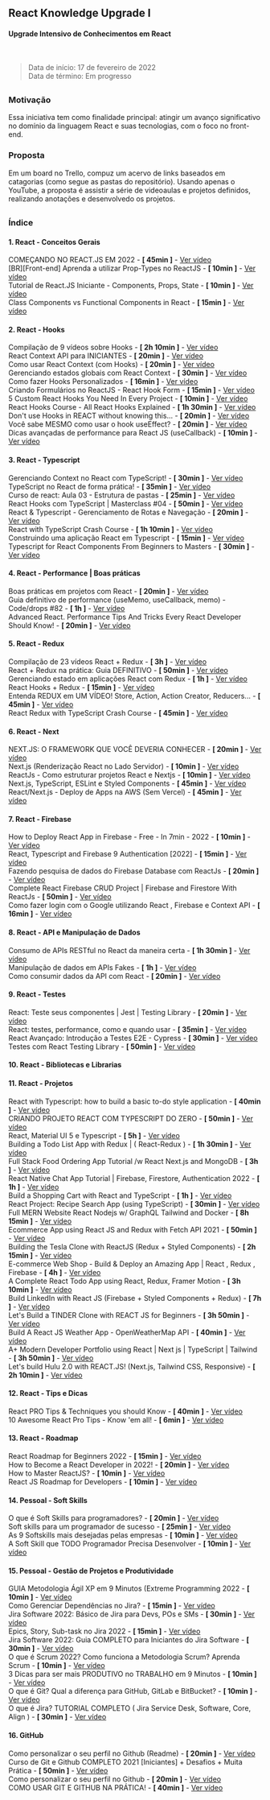 ## React Knowledge Upgrade I
#### Upgrade Intensivo de Conhecimentos em React

</br>

> Data de início: 17 de fevereiro de 2022 </br>
> Data de término: Em progresso

##

### Motivação

Essa iniciativa tem como finalidade principal: atingir um avanço significativo no domínio da linguagem React e suas tecnologias, com o foco no front-end.

### Proposta

Em um board no Trello, compuz um acervo de links baseados em catagorias (como segue as pastas do repositório). Usando apenas o YouTube, a proposta é assistir a série de videoaulas e projetos definidos, realizando anotações e desenvolvedo os projetos. 

##

### Índice

#### 1. React - Conceitos Gerais

COMEÇANDO NO REACT.JS EM 2022 - **[ 45min ]** - <a href="https://www.youtube.com/watch?v=pDbcC-xSat4" target="_blank">Ver vídeo</a></br>
[BR][Front-end] Aprenda a utilizar Prop-Types no ReactJS - **[ 10min ]** - <a href="https://www.youtube.com/watch?v=C5bAWbGYEC4" target="_blank">Ver vídeo</a></br>
Tutorial de React.JS Iniciante - Components, Props, State - **[ 10min ]** - <a href="https://www.youtube.com/watch?v=WPYI2CcRX7c" target="_blank">Ver vídeo</a></br>
Class Components vs Functional Components in React - **[ 15min ]** - <a href="https://www.youtube.com/watch?v=yc6elaGOoGQ" target="_blank">Ver vídeo</a></br>

#### 2. React - Hooks

Compilação de 9 vídeos sobre Hooks - **[ 2h 10min ]** - <a href="https://www.youtube.com/watch?v=iO60sUu7KIA&list=PL-wbozzhFnqrJPUFxUlp5gpLfjxWvtNvu" target="_blank">Ver vídeo</a></br>
React Context API para INICIANTES - **[ 20min ]** - <a href="https://www.youtube.com/watch?v=H6bCSzxxiNc" target="_blank">Ver vídeo</a></br>
Como usar React Context (com Hooks) - **[ 20min ]** - <a href="https://www.youtube.com/watch?v=FsCBw9X9U84" target="_blank">Ver vídeo</a></br>
Gerenciando estados globais com React Context - **[ 30min ]** - <a href="https://www.youtube.com/watch?v=D_yxtCD_Vi0" target="_blank">Ver vídeo</a></br>
Como fazer Hooks Personalizados - **[ 16min ]** - <a href="https://www.youtube.com/watch?v=2cTAR3EkvQ8" target="_blank">Ver vídeo</a></br>
Criando Formulários no ReactJS - React Hook Form - **[ 15min ]** - <a href="https://www.youtube.com/watch?v=1bluATWw4S4" target="_blank">Ver vídeo</a></br>
5 Custom React Hooks You Need In Every Project - **[ 10min ]** - <a href="https://www.youtube.com/watch?v=0c6znExIqRw" target="_blank">Ver vídeo</a></br>
React Hooks Course - All React Hooks Explained - **[ 1h 30min ]** - <a href="https://www.youtube.com/watch?v=LlvBzyy-558&t" target="_blank">Ver vídeo</a></br>
Don't use Hooks in REACT without knowing this... - **[ 20min ]** - <a href="https://www.youtube.com/watch?v=NZEUDJvpQMM" target="_blank">Ver vídeo</a></br>
Você sabe MESMO como usar o hook useEffect? - **[ 20min ]** - <a href="https://www.youtube.com/watch?v=ndwM9djDRLg" target="_blank">Ver vídeo</a></br>
Dicas avançadas de performance para React JS (useCallback) - **[ 10min ]** - <a href="https://www.youtube.com/watch?v=MPoVCO5na3Q" target="_blank">Ver vídeo</a></br>

#### 3. React - Typescript

Gerenciando Context no React com TypeScript! - **[ 30min ]** - <a href="https://www.youtube.com/watch?v=fPR-Z56BDyg&list=PL8YNlUoOZkkaAQmEGrom_INJeKmBctzZr&index=8" target="_blank">Ver vídeo</a></br>
TypeScript no React de forma prática! - **[ 35min ]** - <a href="https://www.youtube.com/watch?v=f_POW6biQDk&list=PL8YNlUoOZkkaAQmEGrom_INJeKmBctzZr&index=5" target="_blank">Ver vídeo</a></br>
Curso de react: Aula 03 - Estrutura de pastas - **[ 25min ]** - <a href="https://www.youtube.com/watch?v=-3Cff7gND-Y" target="_blank">Ver vídeo</a></br>
React Hooks com TypeScript | Masterclass #04 - **[ 50min ]** - <a href="https://www.youtube.com/watch?v=GOB-lawExXc" target="_blank">Ver vídeo</a></br>
React & Typescript - Gerenciamento de Rotas e Navegação - **[ 20min ]** - <a href="https://www.youtube.com/watch?v=rHhxgNiDwwo&list=PLZc3CthjTAlQBs5ADpkaJH_R6ojRcHyxX" target="_blank">Ver vídeo</a></br>
React with TypeScript Crash Course - **[ 1h 10min ]** - <a href="https://www.youtube.com/watch?v=jrKcJxF0lAU" target="_blank">Ver vídeo</a></br>
Construindo uma aplicação React em Typescript - **[ 15min ]** - <a href="https://www.youtube.com/watch?v=OfVdjIkFeF8" target="_blank">Ver vídeo</a></br>
Typescript for React Components From Beginners to Masters - **[ 30min ]** - <a href="https://www.youtube.com/watch?v=z8lDwLKthr8" target="_blank">Ver vídeo</a></br>

#### 4. React - Performance | Boas práticas

Boas práticas em projetos com React - **[ 20min ]** - <a href="https://www.youtube.com/watch?v=KdP-Ql-obMA&t=1s" target="_blank">Ver vídeo</a></br>
Guia definitivo de performance (useMemo, useCallback, memo) - Code/drops #82 - **[ 1h ]** - <a href="https://www.youtube.com/watch?v=NmU2nNehNNY" target="_blank">Ver vídeo</a></br>
Advanced React. Performance Tips And Tricks Every React Developer Should Know! - **[ 20min ]** - <a href="https://www.youtube.com/watch?v=sc5EsyjOLj8" target="_blank">Ver vídeo</a></br>

#### 5. React - Redux

Compilação de 23 vídeos React + Redux - **[ 3h ]** - <a href="https://www.youtube.com/watch?v=kaioEmQohJA&list=PLbj7Uy2ll934jj9ZdEEnk8e_pVymQ1KIA" target="_blank">Ver vídeo</a></br>
React + Redux na prática: Guia DEFINITIVO - **[ 50min ]** - <a href="https://www.youtube.com/watch?v=HI9ulgvnrI0" target="_blank">Ver vídeo</a></br>
Gerenciando estado em aplicações React com Redux - **[ 1h ]** - <a href="https://www.youtube.com/watch?v=qnVuDePDavA" target="_blank">Ver vídeo</a></br>
React Hooks + Redux - **[ 15min ]** - <a href="https://www.youtube.com/watch?v=7L7MhxjI4PE" target="_blank">Ver vídeo</a></br>
Entenda REDUX em UM VÍDEO! Store, Action, Action Creator, Reducers... - **[ 45min ]** - <a href="https://www.youtube.com/watch?v=J0g1cv_03XQ" target="_blank">Ver vídeo</a></br>
React Redux with TypeScript Crash Course - **[ 45min ]** - <a href="https://www.youtube.com/watch?v=udr2rx_B99w" target="_blank">Ver vídeo</a></br>

#### 6. React - Next

NEXT.JS: O FRAMEWORK QUE VOCÊ DEVERIA CONHECER - **[ 20min ]** - <a href="https://www.youtube.com/watch?v=9eI0o8io7I0" target="_blank">Ver vídeo</a></br>
Next.js (Renderização React no Lado Servidor) - **[ 10min ]** - <a href="https://www.youtube.com/watch?v=q_ZoX98uopM" target="_blank">Ver vídeo</a></br>
ReactJs - Como estruturar projetos React e Nextjs - **[ 10min ]** - <a href="https://www.youtube.com/watch?v=x5jN7aC1qwg" target="_blank">Ver vídeo</a></br>
Next.js, TypeScript, ESLint e Styled Components - **[ 45min ]** - <a href="https://www.youtube.com/watch?v=1nVUfZg2dSA&t=4s" target="_blank">Ver vídeo</a></br>
React/Next.js - Deploy de Apps na AWS (Sem Vercel) - **[ 45min ]** - <a href="https://www.youtube.com/watch?v=keaS0Rr_eg8" target="_blank">Ver vídeo</a></br>

#### 7. React - Firebase

How to Deploy React App in Firebase - Free - In 7min - 2022 - **[ 10min ]** - <a href="https://www.youtube.com/watch?v=RvJUG6GBbpU" target="_blank">Ver vídeo</a></br>
React, Typescript and Firebase 9 Authentication [2022] - **[ 15min ]** - <a href="https://www.youtube.com/watch?v=b_52NmIfDr8" target="_blank">Ver vídeo</a></br>
Fazendo pesquisa de dados do Firebase Database com ReactJs - **[ 20min ]** - <a href="https://www.youtube.com/watch?v=sD8YYCieR5Y" target="_blank">Ver vídeo</a></br>
Complete React Firebase CRUD Project | Firebase and Firestore With ReactJs - **[ 50min ]** - <a href="https://www.youtube.com/watch?v=cXWDQhzC3do" target="_blank">Ver vídeo</a></br>
Como fazer login com o Google utilizando React , Firebase e Context API - **[ 16min ]** - <a href="https://www.youtube.com/watch?v=DTR5r4NDee4" target="_blank">Ver vídeo</a></br>

#### 8. React - API e Manipulação de Dados

Consumo de APIs RESTful no React da maneira certa - **[ 1h 30min ]** - <a href="https://www.youtube.com/watch?v=uNFB9EbQz90" target="_blank">Ver vídeo</a></br>
Manipulação de dados em APIs Fakes - **[ 1h ]** - <a href="https://www.youtube.com/watch?v=efW2E9H6Iac&list=PL8YNlUoOZkkaAQmEGrom_INJeKmBctzZr&index=9" target="_blank">Ver vídeo</a></br>
Como consumir dados da API com React - **[ 20min ]** - <a href="https://www.youtube.com/watch?v=vfrEAz0BSbA" target="_blank">Ver vídeo</a></br>

#### 9. React - Testes

React: Teste seus componentes | Jest | Testing Library - **[ 20min ]** - <a href="https://www.youtube.com/watch?v=pbwXsjVEMqg&t=12s" target="_blank">Ver vídeo</a></br>
React: testes, performance, como e quando usar - **[ 35min ]** - <a href="https://www.youtube.com/watch?v=Ewr2yblF-fA" target="_blank">Ver vídeo</a></br>
React Avançado: Introdução a Testes E2E - Cypress - **[ 30min ]** - <a href="https://www.youtube.com/watch?v=Q65giR7gJ_Y" target="_blank">Ver vídeo</a></br>
Testes com React Testing Library - **[ 50min ]** - <a href="https://www.youtube.com/watch?v=UKCIfwI8DxA" target="_blank">Ver vídeo</a></br>

#### 10. React - Bibliotecas e Librarias

#### 11. React - Projetos

React with Typescript: how to build a basic to-do style application - **[ 40min ]** - <a href="https://www.youtube.com/watch?v=YgWNVljpmKw" target="_blank">Ver vídeo</a></br>
CRIANDO PROJETO REACT COM TYPESCRIPT DO ZERO - **[ 50min ]** - <a href="https://www.youtube.com/watch?v=AW_rSUpDBRo" target="_blank">Ver vídeo</a></br>
React, Material UI 5 e Typescript - **[ 5h ]** - <a href="https://www.youtube.com/watch?v=wLH1Vv86I44&list=PL29TaWXah3iaqOejItvW--TaFr9NcruyQ" target="_blank">Ver vídeo</a></br>
Building a Todo List App with Redux | ( React-Redux ) - **[ 1h 30min ]** - <a href="https://www.youtube.com/watch?v=YhgSuUkWlK4" target="_blank">Ver vídeo</a></br>
Full Stack Food Ordering App Tutorial /w React Next.js and MongoDB - **[ 3h ]** - <a href="https://www.youtube.com/watch?v=Z-hACIsjv4E" target="_blank">Ver vídeo</a></br>
React Native Chat App Tutorial | Firebase, Firestore, Authentication 2022 - **[ 1h ]** - <a href="https://www.youtube.com/watch?v=B6bKBiljKxU" target="_blank">Ver vídeo</a></br>
Build a Shopping Cart with React and TypeScript - **[ 1h ]** - <a href="https://www.youtube.com/watch?v=sfmL6bGbiN8" target="_blank">Ver vídeo</a></br>
React Project: Recipe Search App (using TypeScript) - **[ 30min ]** - <a href="https://www.youtube.com/watch?v=Kff25n75jqA" target="_blank">Ver vídeo</a></br>
Full MERN Website React Nodejs w/ GraphQL Tailwind and Docker - **[ 8h 15min ]** - <a href="https://www.youtube.com/watch?v=4ELH8CT4J0A" target="_blank">Ver vídeo</a></br>
Ecommerce App using React JS and Redux with Fetch API 2021 - **[ 50min ]** - <a href="https://www.youtube.com/watch?v=SSXA2XluIBU" target="_blank">Ver vídeo</a></br>
Building the Tesla Clone with ReactJS (Redux + Styled Components) - **[ 2h 15min ]** - <a href="https://www.youtube.com/watch?v=lUeS9Wsj6dk" target="_blank">Ver vídeo</a></br>
E-commerce Web Shop - Build & Deploy an Amazing App | React , Redux , Firebase - **[ 4h ]** - <a href="https://www.youtube.com/watch?v=cIGJn78V-xg" target="_blank">Ver vídeo</a></br>
A Complete React Todo App using React, Redux, Framer Motion - **[ 3h 10min ]** - <a href="https://www.youtube.com/watch?v=W0Uf_xu350k" target="_blank">Ver vídeo</a></br>
Build LinkedIn with React JS (Firebase + Styled Components + Redux) - **[ 7h ]** - <a href="https://www.youtube.com/watch?v=xP3cxbDUtrc&list=PL-J2q3Ga50oMQa1JdSJxYoZELwOJAXExP&index=4" target="_blank">Ver vídeo</a></br>
Let's Build a TINDER Clone with REACT JS for Beginners - **[ 3h 50min ]** - <a href="https://www.youtube.com/watch?v=DQfeB_FKKkc&list=PL-J2q3Ga50oMQa1JdSJxYoZELwOJAXExP&index=14" target="_blank">Ver vídeo</a></br>
Build A React JS Weather App - OpenWeatherMap API - **[ 40min ]** - <a href="https://www.youtube.com/watch?v=UjeXpct3p7M" target="_blank">Ver vídeo</a></br>
A+ Modern Developer Portfolio using React | Next js | TypeScript | Tailwind - **[ 3h 50min ]** - <a href="https://www.youtube.com/watch?v=atebfXxl9B4" target="_blank">Ver vídeo</a></br>
Let's build Hulu 2.0 with REACT.JS! (Next.js, Tailwind CSS, Responsive) - **[ 2h 10min ]** - <a href="https://www.youtube.com/watch?v=MqDlsjc8GLo" target="_blank">Ver vídeo</a></br>

#### 12. React - Tips e Dicas

React PRO Tips & Techniques you should Know - **[ 40min ]** - <a href="https://www.youtube.com/watch?v=l6kB_z5SHPs" target="_blank">Ver vídeo</a></br>
10 Awesome React Pro Tips - Know 'em all! - **[ 6min ]** - <a href="https://www.youtube.com/watch?v=YwKzB8agCTQ" target="_blank">Ver vídeo</a></br>

#### 13. React - Roadmap

React Roadmap for Beginners 2022 - **[ 15min ]** - <a href="https://www.youtube.com/watch?v=xoh_L3KPpks" target="_blank">Ver vídeo</a></br>
How to Become a React Developer in 2022! - **[ 20min ]** - <a href="https://www.youtube.com/watch?v=EskcVpi4A7w" target="_blank">Ver vídeo</a></br>
How to Master ReactJS? - **[ 10min ]** - <a href="https://www.youtube.com/watch?v=0yeua71j5b4" target="_blank">Ver vídeo</a></br>
React JS Roadmap for Developers - **[ 10min ]** - <a href="https://www.youtube.com/watch?v=Ip_jOSpThSg" target="_blank">Ver vídeo</a></br>
#### 14. Pessoal - Soft Skills

O que é Soft Skills para programadores? - **[ 20min ]** - <a href="https://www.youtube.com/watch?v=l9QqKY_u68A" target="_blank">Ver vídeo</a></br>
Soft skills para um programador de sucesso - **[ 25min ]** - <a href="https://www.youtube.com/watch?v=2Wf7BDXvQZc" target="_blank">Ver vídeo</a></br>
As 9 Softskills mais desejadas pelas empresas - **[ 10min ]** - <a href="" target="_blank">Ver vídeo</a></br>
A Soft Skill que TODO Programador Precisa Desenvolver - **[ 10min ]** - <a href="https://www.youtube.com/watch?v=CNLLSNXZ_uE" target="_blank">Ver vídeo</a></br>

#### 15. Pessoal - Gestão de Projetos e Produtividade

GUIA Metodologia Ágil XP em 9 Minutos (Extreme Programming 2022 - **[ 10min ]** - <a href="https://www.youtube.com/watch?v=bWTTPMlrQ-8" target="_blank">Ver vídeo</a></br>
Como Gerenciar Dependências no Jira? - **[ 15min ]** - <a href="https://www.youtube.com/watch?v=uBoxjTdGjJs" target="_blank">Ver vídeo</a></br>
Jira Software 2022: Básico de Jira para Devs, POs e SMs - **[ 30min ]** - <a href="https://www.youtube.com/watch?v=642AqqkpgRA" target="_blank">Ver vídeo</a></br>
Epics, Story, Sub-task no Jira 2022 - **[ 15min ]** - <a href="https://www.youtube.com/watch?v=NDagk0E-pX4" target="_blank">Ver vídeo</a></br>
Jira Software 2022: Guia COMPLETO para Iniciantes do Jira Software - **[ 30min ]** - <a href="https://www.youtube.com/watch?v=k_zcOLQOII8" target="_blank">Ver vídeo</a></br>
O que é Scrum 2022? Como funciona a Metodologia Scrum? Aprenda Scrum - **[ 10min ]** - <a href="https://www.youtube.com/watch?v=InbOnXMAA7k" target="_blank">Ver vídeo</a></br>
3 Dicas para ser mais PRODUTIVO no TRABALHO em 9 Minutos - **[ 10min ]** - <a href="https://www.youtube.com/watch?v=KNvyQJRe8JM" target="_blank">Ver vídeo</a></br>
O que é Git? Qual a diferença para GitHub, GitLab e BitBucket? - **[ 10min ]** - <a href="https://www.youtube.com/watch?v=miSY7GGtx8E" target="_blank">Ver vídeo</a></br>
O que é Jira? TUTORIAL COMPLETO ( Jira Service Desk, Software, Core, Align ) - **[ 30min ]** - <a href="https://www.youtube.com/watch?v=aTjZxZX99Hw" target="_blank">Ver vídeo</a></br>

#### 16. GitHub

Como personalizar o seu perfil no Github (Readme) - **[ 20min ]** - <a href="https://www.youtube.com/watch?v=TsaLQAetPLU" target="_blank">Ver vídeo</a></br>
Curso de Git e Github COMPLETO 2021 [Iniciantes] + Desafios + Muita Prática - **[ 50min ]** - <a href="https://www.youtube.com/watch?v=kB5e-gTAl_s" target="_blank">Ver vídeo</a></br>
Como personalizar o seu perfil no Github - **[ 20min ]** - <a href="https://www.youtube.com/watch?v=cRoBt6AZgjc" target="_blank">Ver vídeo</a></br>
COMO USAR GIT E GITHUB NA PRÁTICA! - **[ 40min ]** - <a href="https://www.youtube.com/watch?v=UBAX-13g8OM" target="_blank">Ver vídeo</a></br>